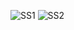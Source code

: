 ![SS1](https://user-images.githubusercontent.com/103030494/225328957-a0bb2db1-f94a-4fe2-92a3-7d9edde7c8ed.png)
![SS2](https://user-images.githubusercontent.com/103030494/225328970-2a36ae03-e8d0-457d-93d2-be84829ac594.png)
